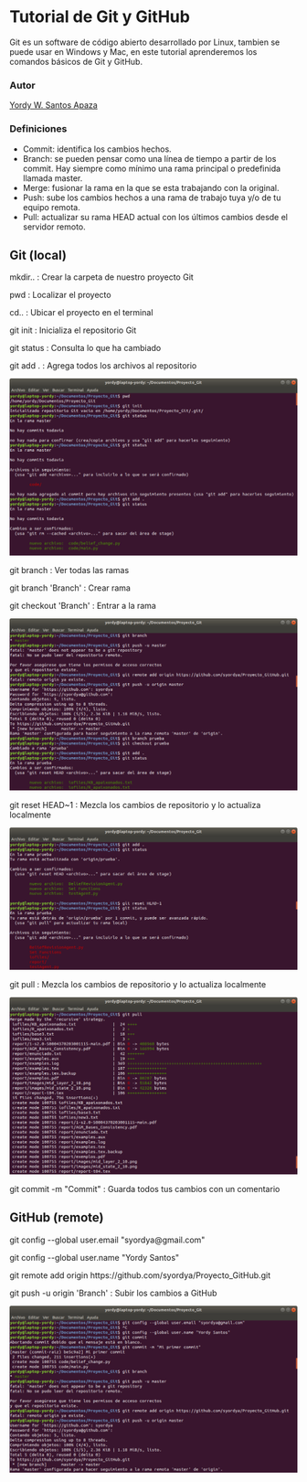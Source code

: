 # Tutorial de Git y GitHub
Git es un software de código abierto desarrollado por Linux, tambien se puede usar en Windows y Mac, en este tutorial aprenderemos los comandos básicos de Git y GitHub.

### Autor
[Yordy W. Santos Apaza](https://github.com/syordya)

### Definiciones
* Commit: identifica los cambios hechos.
* Branch: se pueden pensar como una línea de tiempo a partir de los commit. Hay siempre como mínimo una rama principal o predefinida llamada master.
* Merge: fusionar la rama en la que se esta trabajando con la original.
* Push: sube los cambios hechos a una rama de trabajo tuya y/o de tu equipo remota.
* Pull: actualizar su rama HEAD actual con los últimos cambios desde el servidor remoto.

## Git (local)
<p>mkdir.. : Crear la carpeta de nuestro proyecto Git
<p>pwd : Localizar el proyecto
<p>cd.. : Ubicar el proyecto en el terminal
<p>git init : Inicializa el repositorio Git
<p>git status : Consulta lo que ha cambiado
<p>git add . : Agrega todos los archivos al repositorio

![img](images/1c.png)

<p>git branch : Ver todas las ramas
<p>git branch 'Branch' : Crear rama
<p>git checkout 'Branch' : Entrar a la rama

![img](images/2c.png)

<p>git reset HEAD~1 : Mezcla los cambios de repositorio y lo actualiza localmente

![img](images/3c.png)

<p>git pull : Mezcla los cambios de repositorio y lo actualiza localmente

![img](images/4c.png)

<p>git commit -m "Commit" : Guarda todos tus cambios con un comentario

## GitHub (remote)
<p>git config --global user.email "syordya@gmail.com"
<p>git config --global user.name "Yordy Santos"
<p>git remote add origin https://github.com/syordya/Proyecto_GitHub.git
<p>git push -u origin 'Branch' : Subir los cambios a GitHub

![img](images/5c.png)
